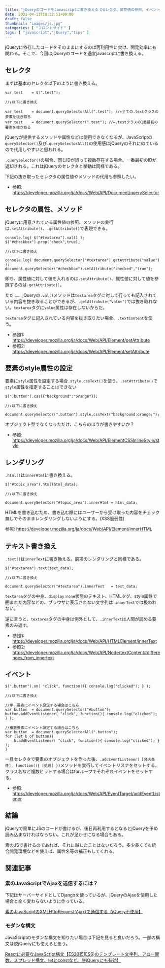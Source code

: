 ```yaml
---
title: "jQueryのコードをJavascriptに書き換える【セレクタ、属性値の参照、イベントなど】"
date: 2021-04-13T18:32:51+09:00
draft: false
thumbnail: "images/js.jpg"
categories: [ "フロントサイド" ]
tags: [ "javascript","jQuery","tips" ]
---
```



jQueryに依存したコードをそのままにするのは再利用性に欠け、開発効率にも関わる。そこで、今回はjQueryのコードを適宜javascriptに書き換える。


## セレクタ

まずは基本のセレクタ以下のように書き換える。
    
    var test    = $(".test");

    //↓以下に書き換え

    var test    = document.querySelectorAll(".test"); //←全ての.textクラスの要素を抜き取る
    var test    = document.querySelector(".test"); //←.testクラスの1番最初の要素を抜き取る

jQueryが提供するメソッドや属性などは使用できなくなるが、JavaScriptの`querySelector()`及び`.querySelectorAll()`の使用感はjQueryのそれに似ているので代用しやすいと思われる。

`.querySelector()`の場合、同じIDが誤って複数存在する場合、一番最初のIDが返却される。これはjQueryのセレクタと挙動は同様である。

下記の抜き取ったセレクタの属性値やメソッドの代用も参照したい。

- 参照: https://developer.mozilla.org/ja/docs/Web/API/Document/querySelector


## セレクタの属性、メソッド

jQueryに用意されている属性値の参照、メソッドの実行は`.setAttribute()`、`.getAttribute()`で表現できる。

    console.log( $("#textarea").val() );
    $("#checkbox").prop("check",true);

    //↓以下に書き換え

    console.log( document.querySelector("#textarea").getAttribute("value") );
    document.querySelector("#checkbox").setAttribute("checked","true");


即ち、属性値に対して値を入れるのは`.setAttribute()`、属性値に対して値を参照するのは`.getAttribute()`。

ただし、jQueryの`.val()`メソッドは`textarea`タグに対して行っても記入されている内容を抜き取ることができるが、`.getAttribute("value")`では抜き取れない。`textarea`タグに`value`属性は存在しないからだ。

`textarea`タグに記入されている内容を抜き取りたい場合、`.textContent`を使う。

- 参照1: https://developer.mozilla.org/ja/docs/Web/API/Element/getAttribute
- 参照2: https://developer.mozilla.org/ja/docs/Web/API/Element/setAttribute


## 要素のstyle属性の設定

要素に`style`属性を設定する場合`.style.cssText()`を使う。`.setAttribute()`で`style`属性を指定することはできない

    $(".button").css({"background":"orange"});

    //↓以下に書き換え

    document.querySelector(".button").style.cssText("background:orange;");

オブジェクト型でなくなっただけ、こちらのほうが書きやすいか？


- 参照: https://developer.mozilla.org/ja/docs/Web/API/ElementCSSInlineStyle/style


## レンダリング

`.html()`は`innerHtml`に書き換える。


    $("#topic_area").html(html_data);

    //↓以下に書き換え
    
    document.querySelector("#topic_area").innerHtml = html_data;

HTMLを書き込むため、書き込む際にはユーザーから受け取った内容をチェック無しでそのままレンダリングしないようにする。(XSS脆弱性)

参照: https://developer.mozilla.org/ja/docs/Web/API/Element/innerHTML

## テキスト書き換え

`.text()`は`innerText`に書き換える。前項のレンダリングと同様である。


    $("#textarea").text(text_data);

    //↓以下に書き換え
    
    document.querySelector("#textarea").innerText   = text_data;

`textarea`タグの中身、`display:none`状態のテキスト、HTMLタグ、style属性で囲まれた内容などの、ブラウザに表示されない文字列は`.innerText`では扱われない。

逆に言うと、`textarea`タグの中身は例外として、`.innerText`は人間が読める要素のみ返す。


- 参照1: https://developer.mozilla.org/ja/docs/Web/API/HTMLElement/innerText
- 参照2: https://developer.mozilla.org/ja/docs/Web/API/Node/textContent#differences_from_innertext


## イベント

    $(".button").on( "click", function(){ console.log("clicked"); } );

    //↓以下に書き換え
    
    //単一要素にイベント設定する場合はこちら
    var button  = document.querySelector("#button");
    button.addEventListener( "click", function(){ console.log("clicked"); } );

    //複数要素にイベント設定する場合はこちら
    var button  = document.querySelectorAll(".button");
    for (let b of button){
        b.addEventListener( "click", function(){ console.log("clicked"); } );
    }

一旦セレクタで要素のオブジェクトを作った後、`.addEventListener( [発火条件], function(){ [処理] })`メソッドを実行してイベントリスナをセットする。クラス名など複数ヒットする場合はforループでそれぞれイベントをセットする。

- 参照: https://developer.mozilla.org/ja/docs/Web/API/EventTarget/addEventListener

## 結論

jQueryで簡単にJSのコードが書けるが、後日再利用するとなるとjQueryを予め読み込まなければならない。これが足かせになる場合もある。

素のJSで書けるのであれば、それに越したことはないだろう。多少長くても統合開発環境などを使えば、属性名等の補正もしてくれる。


## 関連記事

### 素のJavaScriptでAjaxを送信するには？

下記はサーバーサイドとしてDjangoを使っているが、jQueryのAjaxを使用した場合と全く変わらないように作っている。

[素のJavaScriptのXMLHttpRequest(Ajax)で通信する【jQuery不使用】](/post/django-xmlhttprequest-ajax-not-use-jquery/)

### モダンな構文

JavaScriptのモダンな構文を知りたい場合は下記を見ると良いだろう。一部の構文は脱jQueryにも使えると思う。

[Reactに必要なJavaScript構文【ES2015(ES6)のテンプレート文字列、アロー関数、スプレッド構文、letとconstなど、脱jQueryにも有効】](/post/react-essential-javascript/)



